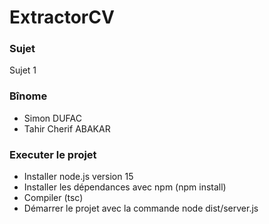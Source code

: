 # ExtractorCV

### Sujet
Sujet 1

### Bînome
* Simon DUFAC
* Tahir Cherif ABAKAR

### Executer le projet
* Installer node.js version 15
* Installer les dépendances avec npm (npm install)
* Compiler (tsc)
* Démarrer le projet avec la commande node dist/server.js

